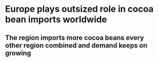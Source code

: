# Europe plays outsized role in cocoa bean imports worldwide

## The region imports more cocoa beans every other region combined and demand keeps on growing

